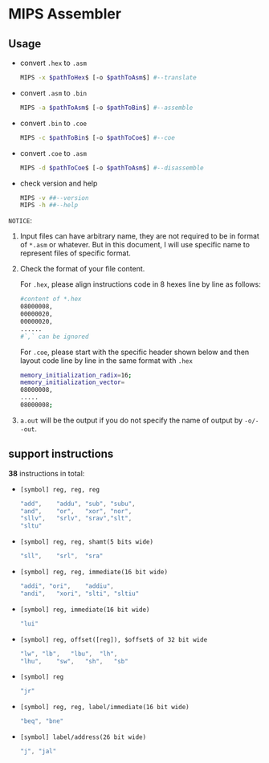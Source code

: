 # MIPS  Assembler

## Usage

+ convert `.hex` to `.asm`

  ```bash
  MIPS -x $pathToHex$ [-o $pathToAsm$] #--translate
  ```

+ convert `.asm` to `.bin`

  ```bash
  MIPS -a $pathToAsm$ [-o $pathToBin$] #--assemble
  ```

+ convert `.bin` to `.coe`

  ```bash
  MIPS -c $pathToBin$ [-o $pathToCoe$] #--coe
  ```

+ convert `.coe` to `.asm`

  ```bash
  MIPS -d $pathToCoe$ [-o $pathToAsm$] #--disassemble
  ```

+ check version and help

  ```bash
  MIPS -v ##--version
  MIPS -h ##--help
  ```

`NOTICE`:

1. Input files can have arbitrary name, they are not required to be in format of `*.asm` or whatever. But in this document, I will use specific name to represent files of specific format.

2. Check the format of your file content.

   For `.hex`, please align instructions code in 8 hexes line by line as follows:

   ```bash
   #content of *.hex
   08000008,
   00000020,
   00000020,
   ......
   #`,` can be ignored
   ```

   For `.coe`, please start with the specific header shown below and then layout code line by line in the same format with `.hex`

   ```bash
   memory_initialization_radix=16;
   memory_initialization_vector=
   08000008,
   .....
   08000008;
   ```

3. `a.out` will be the output if you do not specify the name of output by `-o/--out`.

## support instructions

**38** instructions in total:

+ `[symbol] reg, reg, reg`

  ```c++
  "add",	"addu",	"sub", "subu", 
  "and",	"or",	"xor", "nor", 
  "sllv",	"srlv",	"srav","slt",
  "sltu"
  ```

+ `[symbol] reg, reg, shamt(5 bits wide)`

  ```c++
  "sll",	"srl",	"sra"
  ```

+ `[symbol] reg, reg, immediate(16 bit wide)`

  ```c++
  "addi", "ori",	"addiu",
  "andi",	"xori", "slti",	"sltiu"
  ```

+ `[symbol] reg, immediate(16 bit wide)`

  ```c++
  "lui"
  ```

+ `[symbol] reg, offset([reg]), $offset$ of 32 bit wide `

  ```c++
  "lw",	"lb",	"lbu",	"lh",
  "lhu",	"sw",	"sh",	"sb"
  ```

+ `[symbol] reg`

  ```c++
  "jr"
  ```

+ `[symbol] reg, reg, label/immediate(16 bit wide)`

  ```c++
  "beq", "bne"
  ```

+ `[symbol] label/address(26 bit wide)`

  ```c++
  "j", "jal"
  ```

  